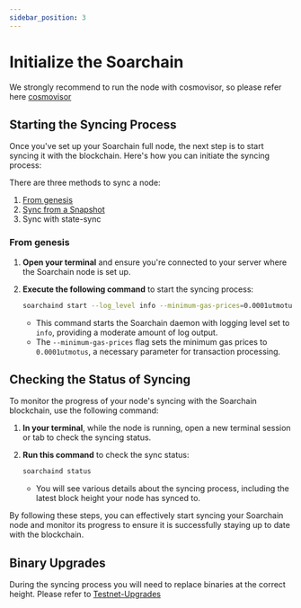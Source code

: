 ```yaml
---
sidebar_position: 3
---
```


# Initialize the Soarchain 

We strongly recommend to run the node with cosmovisor, so please refer here ​[cosmovisor](https://docs.soarchain.com/Validator/Cosmovisor) 

## Starting the Syncing Process

Once you've set up your Soarchain full node, the next step is to start syncing it with the blockchain. Here's how you can initiate the syncing process:

There are three methods to sync a node:

1. [From genesis](#from-genesis)
2. [Sync from a Snapshot](https://docs.soarchain.com/Validator/Sync-from-Snapshot) 
3. Sync with state-sync

### From genesis

1. **Open your terminal** and ensure you're connected to your server where the Soarchain node is set up.

2. **Execute the following command** to start the syncing process:

    ```bash
    soarchaind start --log_level info --minimum-gas-prices=0.0001utmotus
    ```

    - This command starts the Soarchain daemon with logging level set to `info`, providing a moderate amount of log output.
    - The `--minimum-gas-prices` flag sets the minimum gas prices to `0.0001utmotus`, a necessary parameter for transaction processing.

## Checking the Status of Syncing

To monitor the progress of your node's syncing with the Soarchain blockchain, use the following command:

1. **In your terminal**, while the node is running, open a new terminal session or tab to check the syncing status.

2. **Run this command** to check the sync status:

    ```bash
    soarchaind status 
    ```
    - You will see various details about the syncing process, including the latest block height your node has synced to.

By following these steps, you can effectively start syncing your Soarchain node and monitor its progress to ensure it is successfully staying up to date with the blockchain.

## Binary Upgrades

During the syncing process you will need to replace binaries at the correct height. Please refer to [Testnet-Upgrades](https://docs.soarchain.com/Validator/Testnet-Upgrades) 